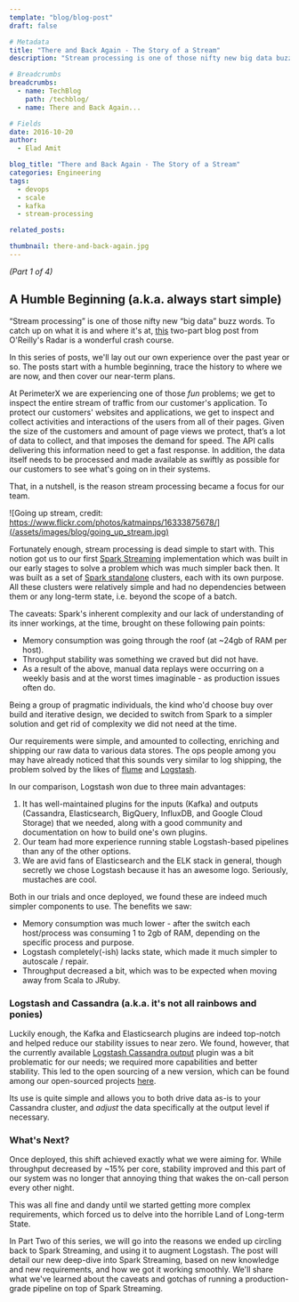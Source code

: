 ```yaml
---
template: "blog/blog-post"
draft: false

# Metadata
title: "There and Back Again - The Story of a Stream"
description: "Stream processing is one of those nifty new big data buzz words. To catch up on what it is and where it’s at, this two-part blog post from O’Reilly’s Radar is a wonderful crash course."

# Breadcrumbs
breadcrumbs:
  - name: TechBlog
    path: /techblog/
  - name: There and Back Again...

# Fields
date: 2016-10-20
author:
  - Elad Amit

blog_title: "There and Back Again - The Story of a Stream"
categories: Engineering
tags:
  - devops
  - scale
  - kafka
  - stream-processing

related_posts:

thumbnail: there-and-back-again.jpg
---
```


_(Part 1 of 4)_

## A Humble Beginning (a.k.a. always start simple)

“Stream processing” is one of those nifty new “big data” buzz words. To catch up on what it is and where it's at, [this](https://www.oreilly.com/ideas/the-world-beyond-batch-streaming-101) two-part blog post from O'Reilly's Radar is a wonderful crash course.

In this series of posts, we'll lay out our own experience over the past year or so. The posts start with a humble beginning, trace the history to where we are now, and then cover our near-term plans.

At PerimeterX we are experiencing one of those _fun_ problems; we get to inspect the entire stream of traffic from our customer's application. To protect our customers' websites and applications, we get to inspect and collect activities and interactions of the users from all of their pages. Given the size of the customers and amount of page views we protect, that’s a lot of data to collect, and that imposes the demand for speed. The API calls delivering this information need to get a fast response. In addition, the data itself needs to be processed and made available as swiftly as possible for our customers to see what's going on in their systems.

That, in a nutshell, is the reason stream processing became a focus for our team.

![Going up stream, credit: https://www.flickr.com/photos/katmainps/16333875678/](/assets/images/blog/going_up_stream.jpg)

Fortunately enough, stream processing is dead simple to start with. This notion got us to our first [Spark Streaming](http://spark.apache.org/docs/latest/streaming-programming-guide.html) implementation which was built in our early stages to solve a problem which was much simpler back then. It was built as a set of [Spark standalone](http://spark.apache.org/docs/latest/spark-standalone.html) clusters, each with its own purpose. All these clusters were relatively simple and had no dependencies between them or any long-term state, i.e. beyond the scope of a batch.

The caveats: Spark's inherent complexity and our lack of understanding of its inner workings, at the time, brought on these following pain points:

- Memory consumption was going through the roof (at ~24gb of RAM per host).
- Throughput stability was something we craved but did not have.
- As a result of the above, manual data replays were occurring on a weekly basis and at the worst times imaginable - as production issues often do.

Being a group of pragmatic individuals, the kind who'd choose buy over build and iterative design, we decided to switch from Spark to a simpler solution and get rid of complexity we did not need at the time.

Our requirements were simple, and amounted to collecting, enriching and shipping our raw data to various data stores. The ops people among you may have already noticed that this sounds very similar to log shipping, the problem solved by the likes of [flume](https://flume.apache.org/) and [Logstash](https://www.elastic.co/products/logstash).

In our comparison, Logstash won due to three main advantages:

1. It has well-maintained plugins for the inputs (Kafka) and outputs (Cassandra, Elasticsearch, BigQuery, InfluxDB, and Google Cloud Storage) that we needed, along with a good community and documentation on how to build one's own plugins.
2. Our team had more experience running stable Logstash-based pipelines than any of the other options.
3. We are avid fans of Elasticsearch and the ELK stack in general, though secretly we chose Logstash because it has an awesome logo. Seriously, mustaches are cool.

Both in our trials and once deployed, we found these are indeed much simpler components to use. The benefits we saw:

- Memory consumption was much lower - after the switch each host/process was consuming 1 to 2gb of RAM, depending on the specific process and purpose.
- Logstash completely(-ish) lacks state, which made it much simpler to autoscale / repair.
- Throughput decreased a bit, which was to be expected when moving away from Scala to JRuby.

### Logstash and Cassandra (a.k.a. it's not all rainbows and ponies)

Luckily enough, the Kafka and Elasticsearch plugins are indeed top-notch and helped reduce our stability issues to near zero. We found, however, that the currently available [Logstash Cassandra output](https://github.com/otokarev/logstash-output-cassandra) plugin was a bit problematic for our needs; we required more capabilities and better stability. This led to the open sourcing of a new version, which can be found among our open-sourced projects [here](https://github.com/PerimeterX/logstash-output-cassandra).

Its use is quite simple and allows you to both drive data as-is to your Cassandra cluster, and _adjust_ the data specifically at the output level if necessary.

### What's Next?

Once deployed, this shift achieved exactly what we were aiming for. While throughput decreased by ~15% per core, stability improved and this part of our system was no longer that annoying thing that wakes the on-call person every other night.

This was all fine and dandy until we started getting more complex requirements, which forced us to delve into the horrible Land of Long-term State.

In Part Two of this series, we will go into the reasons we ended up circling back to Spark Streaming, and using it to augment Logstash. The post will detail our new deep-dive into Spark Streaming, based on new knowledge and new requirements, and how we got it working smoothly. We'll share what we've learned about the caveats and gotchas of running a production-grade pipeline on top of Spark Streaming.
